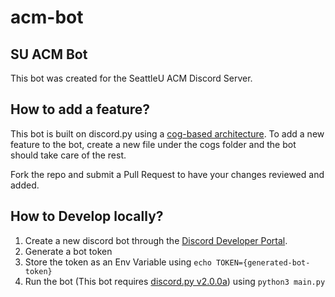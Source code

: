 # acm-bot
SU ACM Bot
-- 
This bot was created for the SeattleU ACM Discord Server. 
## How to add a feature?
This bot is built on discord.py using a [cog-based architecture](https://discordpy.readthedocs.io/en/stable/ext/commands/cogs.html). To add a new feature to the bot, create a new file under the cogs folder and the bot should take care of the rest. 

Fork the repo and submit a Pull Request to have your changes reviewed and added.
## How to Develop locally?
1. Create a new discord bot through the [Discord Developer Portal](https://discord.com/developers/applications).
2. Generate a bot token 
3. Store the token as an Env Variable using `echo TOKEN={generated-bot-token}`
4. Run the bot (This bot requires [discord.py v2.0.0a](https://github.com/Rapptz/discord.py)) using `python3 main.py` 

